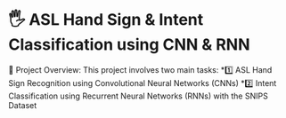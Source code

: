 # 🖐 ASL Hand Sign & Intent Classification using CNN & RNN

📌 Project Overview:
This project involves two main tasks:
*1️⃣ ASL Hand Sign Recognition using Convolutional Neural Networks (CNNs)
*2️⃣ Intent Classification using Recurrent Neural Networks (RNNs) with the SNIPS Dataset


